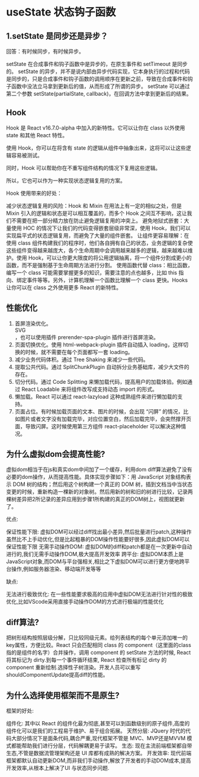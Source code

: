 # useState 状态钩子函数


## 1.setState 是同步还是异步？

回答：有时候同步，有时候异步。

setState 在合成事件和钩子函数中是异步的，在原生事件和 setTimeout 是同步的。
setState 的异步，并不是说内部由异步代码实现，它本身执行的过程和代码是同步的，只是合成事件和钩子函数的调用顺序在更新之前，导致在合成事件和钩子函数中没法立马拿到更新后的值，从而形成了所谓的异步。
setState 可以通过第二个参数 setState(partialState, callback)，在回调方法中拿到更新后的结果。

## Hook
Hook 是 React v16.7.0-alpha 中加入的新特性。它可以让你在 class 以外使用 state 和其他 React 特性。

使用 Hook，你可以在将含有 state 的逻辑从组件中抽象出来，这将可以让这些逻辑容易被测试。

同时，Hook 可以帮助你在不重写组件结构的情况下复用这些逻辑。

所以，它也可以作为一种实现状态逻辑复用的方案。

Hook 使用带来的好处：

减少状态逻辑复用的风险：Hook 和 Mixin 在用法上有一定的相似之处，但是 Mixin 引入的逻辑和状态是可以相互覆盖的，而多个 Hook 之间互不影响，这让我们不需要在把一部分精力放在防止避免逻辑复用的冲突上。
避免地狱式嵌套：大量使用 HOC 的情况下让我们的代码变得嵌套层级非常深，使用 Hook，我们可以实现扁平式的状态逻辑复用，而避免了大量的组件嵌套。
让组件更容易理解：在使用 class 组件构建我们的程序时，他们各自拥有自己的状态，业务逻辑的复杂使这些组件变得越来越庞大，各个生命周期中会调用越来越多的逻辑，越来越难以维护。使用 Hook，可以让你更大限度的将公用逻辑抽离，将一个组件分割成更小的函数，而不是强制基于生命周期方法进行分割。
使用函数代替 class：相比函数，编写一个 class 可能需要掌握更多的知识，需要注意的点也越多，比如 this 指向、绑定事件等等。另外，计算机理解一个函数比理解一个 class 更快。Hooks 让你可以在 class 之外使用更多 React 的新特性。


## 性能优化
1. 首屏渲染优化。<div id="root"> SVG </div>，也可以使用插件 prerender-spa-plugin 插件进行首屏渲染。
2. 页面切换优化。使用 html-webpack-plugin 插件自动插入 loading，这样切换的时候，就不需要在每个页面都写一套 loading。
3. 减少业务代码体积。通过 Tree Shaking 来减少一些代码。
4. 提取公共代码。通过 SplitChunkPlugin 自动拆分业务基础库，减少大文件的存在。
5. 切分代码。通过 Code Splitting 来懒加载代码，提高用户的加载体验。例如通过 React Loadable 来将组件改写成支持动态 import 的形式。
6. 懒加载。React 可以通过 react-lazyload 这种成熟组件来进行懒加载的支持。
7. 页面占位。有时候加载页面的文本、图片的时候，会出现 “闪屏” 的情况，比如图片或者文字没有加载完毕，对应位置空白，然后加载完毕，会突然撑开页面，导致闪屏。这时候使用第三方组件 react-placeholder 可以解决这种情况。


## 为什么虚拟dom会提高性能?

虚拟dom相当于在js和真实dom中间加了一个缓存，利用dom diff算法避免了没有必要的dom操作，从而提高性能。具体实现步骤如下：用 JavaScript 对象结构表示 DOM 树的结构；然后用这个树构建一个真正的 DOM 树，插到文档当中当状态变更的时候，重新构造一棵新的对象树。然后用新的树和旧的树进行比较，记录两棵树差异把2所记录的差异应用到步骤1所构建的真正的DOM树上，视图就更新了。

优点:

保证性能下限: 虚拟DOM可以经过diff找出最小差异,然后批量进行patch,这种操作虽然比不上手动优化,但是比起粗暴的DOM操作性能要好很多,因此虚拟DOM可以保证性能下限
无需手动操作DOM: 虚拟DOM的diff和patch都是在一次更新中自动进行的,我们无需手动操作DOM,极大提高开发效率
跨平台: 虚拟DOM本质上是JavaScript对象,而DOM与平台强相关,相比之下虚拟DOM可以进行更方便地跨平台操作,例如服务器渲染、移动端开发等等

缺点:

无法进行极致优化: 在一些性能要求极高的应用中虚拟DOM无法进行针对性的极致优化,比如VScode采用直接手动操作DOM的方式进行极端的性能优化


## diff算法?

把树形结构按照层级分解，只比较同级元素。给列表结构的每个单元添加唯一的key属性，方便比较。React 只会匹配相同 class 的 component（这里面的class指的是组件的名字）合并操作，调用 component 的 setState 方法的时候, React 将其标记为 dirty.到每一个事件循环结束, React 检查所有标记 dirty 的 component 重新绘制.选择性子树渲染。开发人员可以重写shouldComponentUpdate提高diff的性能。

## 为什么选择使用框架而不是原生?

框架的好处:

组件化: 其中以 React 的组件化最为彻底,甚至可以到函数级别的原子组件,高度的组件化可以是我们的工程易于维护、易于组合拓展。
天然分层: JQuery 时代的代码大部分情况下是面条代码,耦合严重,现代框架不管是 MVC、MVP还是MVVM 模式都能帮助我们进行分层，代码解耦更易于读写。
生态: 现在主流前端框架都自带生态,不管是数据流管理架构还是 UI 库都有成熟的解决方案。
开发效率: 现代前端框架都默认自动更新DOM,而非我们手动操作,解放了开发者的手动DOM成本,提高开发效率,从根本上解决了UI 与状态同步问题.
